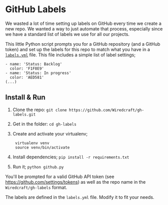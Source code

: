 # GitHub Labels

We wasted a lot of time setting up labels on GitHub every time we create a new repo. We wanted a way to just
automate that process, especially since we have a standard list of labels we use for all our projects.

This little Python script prompts you for a GitHub repository (and a GitHub token)
and set up the labels for this repo to match what you have in a [`labels.yml`](https://github.com/Wiredcraft/gh-labels/blob/master/labels.yml) file. This file includes a simple
list of label settings;

```
- name: 'Status: Backlog'
  color: 'F1F8E9'
- name: 'Status: In progress'
  color: 'AED581'
(...)
```

## Install & Run

1. Clone the repo: `git clone https://github.com/Wiredcraft/gh-labels.git`
1. Get in the folder: `cd gh-labels`
1. Create and activate your virtualenv;

        virtualenv venv
        source venv/bin/activate
        
1. Install dependencies; `pip install -r requirements.txt`
1. Run it; `python github.py`

You'll be prompted for a valid GitHub API token (see https://github.com/settings/tokens) as well as the repo name in the
`Wiredcraft/gh-labels` format.

The labels are defined in the `labels.yml` file. Modify it to fit your needs.
